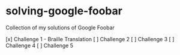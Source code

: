 # solving-google-foobar
Collection of my solutions of Google Foobar

[x] Challenge 1 - Braille Translation 
[ ] Challenge 2
[ ] Challenge 3
[ ] Challenge 4
[ ] Challenge 5
